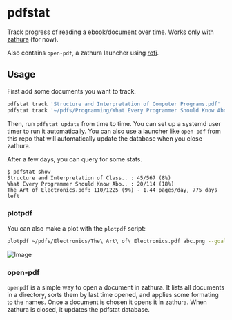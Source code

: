 # pdfstat

Track progress of reading a ebook/document over time. Works only with [zathura](https://pwmt.org/projects/zathura/) (for now).

Also contains `open-pdf`, a zathura launcher using [rofi](https://github.com/davatorium/rofi).

## Usage

First add some documents you want to track.

```bash
pdfstat track 'Structure and Interpretation of Computer Programs.pdf'
pdfstat track '~/pdfs/Programming/What Every Programmer Should Know About Memory.pdf'
```

Then, run `pdfstat update` from time to time. You can set up a systemd user timer to run it automatically. You can also use a launcher like `open-pdf` from this repo that will automatically update the database when you close zathura.

After a few days, you can query for some stats.

```console
$ pdfstat show
Structure and Interpretation of Class.. : 45/567 (8%)
What Every Programmer Should Know Abo.. : 20/114 (18%)
The Art of Electronics.pdf: 110/1225 (9%) - 1.44 pages/day, 775 days left
```

### plotpdf

You can also make a plot with the `plotpdf` script:
``` bash
plotpdf ~/pdfs/Electronics/The\ Art\ of\ Electronics.pdf abc.png --goal 1 --days 60
```

![Image](https://i.imgur.com/DGpQIrE.png)

### open-pdf

`openpdf` is a simple way to open a document in zathura. It lists all documents in a directory, sorts them by last time opened, and applies some formating to the names. Once a document is chosen it opens it in zathura. When zathura is closed, it updates the pdfstat database.